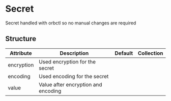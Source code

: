 # Secret 
 

 Secret handled with orbctl so no manual changes are required


## Structure 
 

| Attribute  | Description                          | Default | Collection  |
| ---------- | ------------------------------------ | ------- | ----------  |
| encryption | Used encryption for the secret       |         |             |
| encoding   | Used encoding for the secret         |         |             |
| value      | Value after encryption and encoding  |         |             |